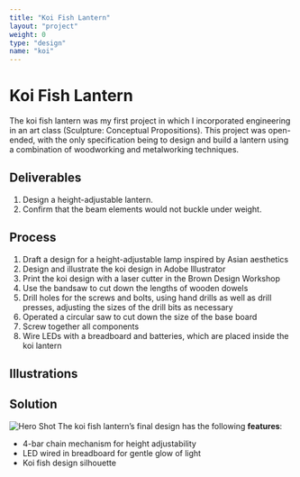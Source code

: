 ```yaml
---
title: "Koi Fish Lantern"
layout: "project"
weight: 0
type: "design"
name: "koi"
---
```


# Koi Fish Lantern

The koi fish lantern was my first project in which I incorporated engineering in an art class (Sculpture: Conceptual Propositions). This project was open-ended, with the only specification being to design and build a lantern using a combination of woodworking and metalworking techniques.

## Deliverables

1) Design a height-adjustable lantern.
2) Confirm that the beam elements would not buckle under weight.


## Process

1) Draft a design for a height-adjustable lamp inspired by Asian aesthetics
2) Design and illustrate the koi design in Adobe Illustrator
3) Print the koi design with a laser cutter in the Brown Design Workshop
4) Use the bandsaw to cut down the lengths of wooden dowels
5) Drill holes for the screws and bolts, using hand drills as well as drill presses, adjusting the sizes of the drill bits as necessary
6) Operated a circular saw to cut down the size of the base board
7) Screw together all components
8) Wire LEDs with a breadboard and batteries, which are placed inside the koi lantern


## Illustrations


## Solution

![Hero Shot](/img/design/koi/heroshot.png)
The koi fish lantern’s final design has the following **features**:

- 4-bar chain mechanism for height adjustability
- LED wired in breadboard for gentle glow of light
- Koi fish design silhouette
